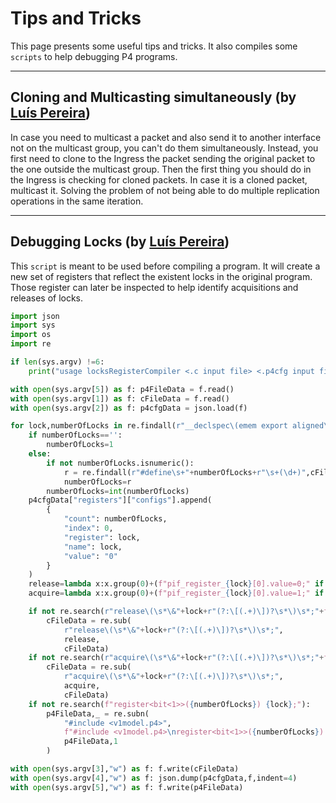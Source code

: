# Tips and Tricks

This page presents some useful tips and tricks. It also compiles some `scripts` to help debugging P4 programs.

---

## Cloning and Multicasting simultaneously (by [Luís Pereira](https://github.com/lumafepe))

In case you need to multicast a packet and also send it to another interface not on the multicast group, you can't do them simultaneously.
Instead, you first need to clone to the Ingress the packet sending the original packet to the one outside the multicast group.
Then the first thing you should do in the Ingress is checking for cloned packets. In case it is a cloned packet, multicast it.
Solving the problem of not being able to do multiple replication operations in the same iteration.

---
## Debugging Locks (by [Luís Pereira](https://github.com/lumafepe))

This `script` is meant to be used before compiling a program. It will create a new set of registers that reflect the existent locks in the original program. Those register can later be inspected to help identify acquisitions and releases of locks.

```python
import json
import sys
import os
import re

if len(sys.argv) !=6:
    print("usage locksRegisterCompiler <.c input file> <.p4cfg input file> <.c output file> <.p4cfg output file> <.p4 file>")

with open(sys.argv[5]) as f: p4FileData = f.read()
with open(sys.argv[1]) as f: cFileData = f.read()
with open(sys.argv[2]) as f: p4cfgData = json.load(f)

for lock,numberOfLocks in re.findall(r"__declspec\(emem export aligned\(64\)\) int ([^\[;\s]+)(?:\[(.+)\])?\s*;",cFileData):
    if numberOfLocks=='':
        numberOfLocks=1
    else:
        if not numberOfLocks.isnumeric():
            r = re.findall(r"#define\s+"+numberOfLocks+r"\s+(\d+)",cFileData)[0]
            numberOfLocks=r
        numberOfLocks=int(numberOfLocks)
    p4cfgData["registers"]["configs"].append(
        {
            "count": numberOfLocks,
            "index": 0,
            "register": lock,
            "name": lock,
            "value": "0"
        }
    )
    release=lambda x:x.group(0)+(f"pif_register_{lock}[0].value=0;" if x.group(1)==None else f"pif_register_{lock}[{x.group(1)}].value=0;")
    acquire=lambda x:x.group(0)+(f"pif_register_{lock}[0].value=1;" if x.group(1)==None else f"pif_register_{lock}[{x.group(1)}].value=1;")

    if not re.search(r"release\(\s*\&"+lock+r"(?:\[(.+)\])?\s*\)\s*;"+f"pif_register_{lock}"):
        cFileData = re.sub(
            r"release\(\s*\&"+lock+r"(?:\[(.+)\])?\s*\)\s*;",
            release,
            cFileData)
    if not re.search(r"acquire\(\s*\&"+lock+r"(?:\[(.+)\])?\s*\)\s*;"+f"pif_register_{lock}"):
        cFileData = re.sub(
            r"acquire\(\s*\&"+lock+r"(?:\[(.+)\])?\s*\)\s*;",
            acquire,
            cFileData)
    if not re.search(f"register<bit<1>>({numberOfLocks}) {lock};"):
        p4FileData,_ = re.subn(
            "#include <v1model.p4>",
            f"#include <v1model.p4>\nregister<bit<1>>({numberOfLocks}) {lock};",
            p4FileData,1
        )

with open(sys.argv[3],"w") as f: f.write(cFileData)
with open(sys.argv[4],"w") as f: json.dump(p4cfgData,f,indent=4)
with open(sys.argv[5],"w") as f: f.write(p4FileData)
```

